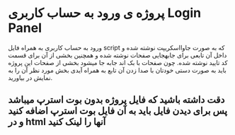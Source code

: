 # پروژه ی ورود به حساب کاربری          Login Panel

ورود به حساب کاربری به همراه فایل script که به صورت جاوااسکریپت نوشته شده و داخل آن تابعی برای جابهجایی صفحات نوشته شده و همچنین بخشی از آن برای قسمت کد تایید نوشته شده. 
چون صفحات با بک اند جابه جا میشود بخشی از صفحات این پروژه باید به صورت دستی خودتان با صدا زدن آن تابع به همراه آیدی بخش مورد نظر آن را به نمایش در بیاورید.

## دقت داشته باشید که فایل پروژه بدون بوت استرپ میباشد پس برای دیدن فایل باید به آن فایل بوت استرپ اضافه کنید و در html آنها را لینک کنید
